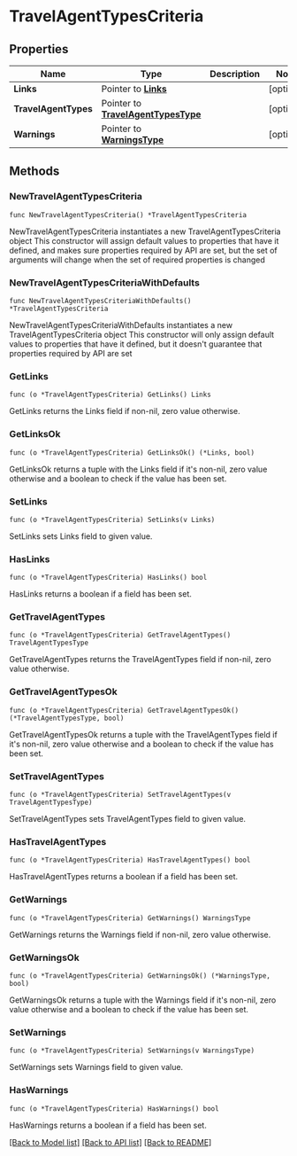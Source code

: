 # TravelAgentTypesCriteria

## Properties

Name | Type | Description | Notes
------------ | ------------- | ------------- | -------------
**Links** | Pointer to [**Links**](Links.md) |  | [optional] 
**TravelAgentTypes** | Pointer to [**TravelAgentTypesType**](TravelAgentTypesType.md) |  | [optional] 
**Warnings** | Pointer to [**WarningsType**](WarningsType.md) |  | [optional] 

## Methods

### NewTravelAgentTypesCriteria

`func NewTravelAgentTypesCriteria() *TravelAgentTypesCriteria`

NewTravelAgentTypesCriteria instantiates a new TravelAgentTypesCriteria object
This constructor will assign default values to properties that have it defined,
and makes sure properties required by API are set, but the set of arguments
will change when the set of required properties is changed

### NewTravelAgentTypesCriteriaWithDefaults

`func NewTravelAgentTypesCriteriaWithDefaults() *TravelAgentTypesCriteria`

NewTravelAgentTypesCriteriaWithDefaults instantiates a new TravelAgentTypesCriteria object
This constructor will only assign default values to properties that have it defined,
but it doesn't guarantee that properties required by API are set

### GetLinks

`func (o *TravelAgentTypesCriteria) GetLinks() Links`

GetLinks returns the Links field if non-nil, zero value otherwise.

### GetLinksOk

`func (o *TravelAgentTypesCriteria) GetLinksOk() (*Links, bool)`

GetLinksOk returns a tuple with the Links field if it's non-nil, zero value otherwise
and a boolean to check if the value has been set.

### SetLinks

`func (o *TravelAgentTypesCriteria) SetLinks(v Links)`

SetLinks sets Links field to given value.

### HasLinks

`func (o *TravelAgentTypesCriteria) HasLinks() bool`

HasLinks returns a boolean if a field has been set.

### GetTravelAgentTypes

`func (o *TravelAgentTypesCriteria) GetTravelAgentTypes() TravelAgentTypesType`

GetTravelAgentTypes returns the TravelAgentTypes field if non-nil, zero value otherwise.

### GetTravelAgentTypesOk

`func (o *TravelAgentTypesCriteria) GetTravelAgentTypesOk() (*TravelAgentTypesType, bool)`

GetTravelAgentTypesOk returns a tuple with the TravelAgentTypes field if it's non-nil, zero value otherwise
and a boolean to check if the value has been set.

### SetTravelAgentTypes

`func (o *TravelAgentTypesCriteria) SetTravelAgentTypes(v TravelAgentTypesType)`

SetTravelAgentTypes sets TravelAgentTypes field to given value.

### HasTravelAgentTypes

`func (o *TravelAgentTypesCriteria) HasTravelAgentTypes() bool`

HasTravelAgentTypes returns a boolean if a field has been set.

### GetWarnings

`func (o *TravelAgentTypesCriteria) GetWarnings() WarningsType`

GetWarnings returns the Warnings field if non-nil, zero value otherwise.

### GetWarningsOk

`func (o *TravelAgentTypesCriteria) GetWarningsOk() (*WarningsType, bool)`

GetWarningsOk returns a tuple with the Warnings field if it's non-nil, zero value otherwise
and a boolean to check if the value has been set.

### SetWarnings

`func (o *TravelAgentTypesCriteria) SetWarnings(v WarningsType)`

SetWarnings sets Warnings field to given value.

### HasWarnings

`func (o *TravelAgentTypesCriteria) HasWarnings() bool`

HasWarnings returns a boolean if a field has been set.


[[Back to Model list]](../README.md#documentation-for-models) [[Back to API list]](../README.md#documentation-for-api-endpoints) [[Back to README]](../README.md)


